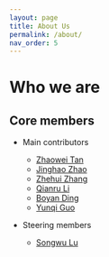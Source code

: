 ```yaml
---
layout: page
title: About Us
permalink: /about/
nav_order: 5
---
```

# Who we are

## Core members
- Main contributors
  - [Zhaowei Tan](http://web.cs.ucla.edu/~tan/)
  - [Jinghao Zhao](http://zhaojinghao.com/)
  - [Zhehui Zhang](https://zhehuizhang.github.io/)
  - [Qianru Li](http://web.cs.ucla.edu/~qianruli/)
  - [Boyan Ding](zhaojinghao.com)
  - [Yunqi Guo](https://www.linkedin.com/in/yunqiguo)


- Steering members
  - [Songwu Lu](http://web.cs.ucla.edu/~slu)

       